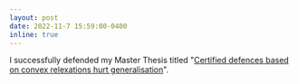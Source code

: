```yaml
---
layout: post
date: 2022-11-7 15:59:00-0400
inline: true
---
```


I successfully defended my Master Thesis titled "<a href="/assets/pdf/thesis.pdf">Certified defences based on convex relexations hurt generalisation</a>".
